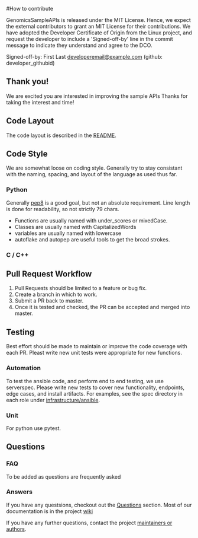 #How to contribute

GenomicsSampleAPIs is released under the MIT License. Hence, we expect the external contributors to grant an MIT License for their contributions. We have adopted the Developer Certificate of Origin from the Linux project, and request the developer to include a 'Signed-off-by' line in the commit message to indicate they understand and agree to the DCO.

Signed-off-by: First Last developeremail@example.com (github: developer_githubid)
## Thank you!

We are excited you are interested in improving the sample APIs  Thanks for taking the interest and time!

## Code Layout

The code layout is described in the [README](https://github.com/Intel-HLS/GenomicsSampleAPIs/blob/spec_tests/README.md#repository-organization).

## Code Style

We are somewhat loose on coding style.  Generally try to stay consistant with the naming, spacing, and layout of the language as used thus far.

### Python

Generally [pep8](https://www.python.org/dev/peps/pep-0008) is a good goal, but not an absolute requirement.  Line length is done for readability, so not strictly 79 chars.

- Functions are usually named with under_scores or mixedCase.
- Classes are usually named with CapitalizedWords
- variables are usually named with lowercase
- autoflake and autopep are useful tools to get the broad strokes.

### C / C++

## Pull Request Workflow

1. Pull Requests should be limited to a feature or bug fix.
2. Create a branch in which to work. 
3. Submit a PR back to master.
4. Once it is tested and checked, the PR can be accepted and merged into master.

## Testing

Best effort should be made to maintain or improve the code coverage with each PR.  Pleast write new unit tests were appropriate for new functions.

### Automation

To test the ansible code, and perform end to end testing, we use serverspec.  Please write new tests to cover new functionality, endpoints, edge cases, and install artifacts.  For examples, see the spec directory in each role under [infrastructure/ansible](https://github.com/Intel-HLS/GenomicsSampleAPIs/tree/master/infrastructure/ansible/roles).

### Unit

For python use pytest.

## Questions

### FAQ

To be added as questions are frequently asked

### Answers

If you have any questsions, checkout out the [Questions](#Questions) section.  Most of our documentation is in the project [wiki](https://github.com/Intel-HLS/GenomicsSampleAPIs/wiki)

If you have any further questions, contact the project [maintainers or authors](https://github.com/Intel-HLS/GenomicsSampleAPIs/blob/master/AUTHORS).



